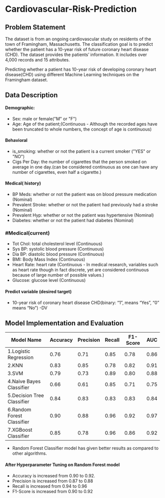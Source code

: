 # Cardiovascular-Risk-Prediction 
## Problem Statement 
The dataset is from an ongoing cardiovascular study on residents of the town of Framingham, Massachusetts. The classification goal is to predict whether the patient has a 10-year risk of future coronary heart disease (CHD). The dataset provides the patients’ information. It includes over 4,000 records and 15 attributes.

Predicting whether a patient has 10-year risk of developing coronary heart disease(CHD) using different Machine Learning techniques on the Framingham dataset.
## Data Description 
#### Demographic: 
* Sex: male or female("M" or "F")
* Age: Age of the patient;(Continuous - Although the recorded ages have been truncated to
whole numbers, the concept of age is continuous)
#### Behavioral 
* is_smoking: whether or not the patient is a current smoker ("YES" or "NO")
* Cigs Per Day: the number of cigarettes that the person smoked on average in one day.(can be
considered continuous as one can have any number of cigarettes, even half a cigarette.)
#### Medical( history) 
* BP Meds: whether or not the patient was on blood pressure medication (Nominal)
* Prevalent Stroke: whether or not the patient had previously had a stroke (Nominal)
* Prevalent Hyp: whether or not the patient was hypertensive (Nominal)
* Diabetes: whether or not the patient had diabetes (Nominal)
### #Medical(current) 
* Tot Chol: total cholesterol level (Continuous)
* Sys BP: systolic blood pressure (Continuous)
* Dia BP: diastolic blood pressure (Continuous)
* BMI: Body Mass Index (Continuous)
* Heart Rate: heart rate (Continuous - In medical research, variables such as heart rate though in fact discrete, yet are considered continuous because of large number of possible values.)
* Glucose: glucose level (Continuous)
#### Predict variable (desired target)
* 10-year risk of coronary heart disease CHD(binary: “1”, means “Yes”, “0” means “No”) -DV
## Model Implementation and Evaluation
Model Name                | Accuracy | Precision | Recall | F1- Score | AUC     |
----------                | ---------|-----------|--------|-----------|---------|
1.Logistic Regression     |      0.76|       0.71|    0.85|       0.78|     0.86|
2.KNN                     |      0.83|       0.85|    0.78|       0.82|     0.91|   
3.SVM                     |      0.79|       0.73|    0.89|       0.80|     0.88|
4.Naive Bayes Classifier  |      0.66|       0.61|    0.85|       0.71|     0.75|
5.Decision Tree Classifier|      0.84|       0.83|    0.83|       0.83|     0.84|
6.Random Forest Classifier|      0.90|       0.88|    0.96|       0.92|     0.97|
7.XGBoost Classifier      |      0.85|       0.78|    0.96|       0.86|     0.92|

* Random Forest Classifier model has given better results as compared to other algorithms.
#### After Hyperparameter Tuning on Random Forest model
* Accuracy is increased from 0.90 to 0.92.
* Precision is increased from 0.87 to 0.88
* Recall is increased from 0.94 to 0.96
* F1-Score is increased from 0.90 to 0.92
